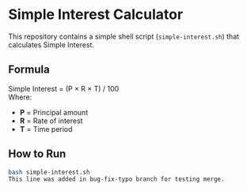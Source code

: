# Simple Interest Calculator

This repository contains a simple shell script (`simple-interest.sh`) that calculates Simple Interest.

## Formula
Simple Interest = (P × R × T) / 100  
Where:  
- **P** = Principal amount  
- **R** = Rate of interest  
- **T** = Time period  

## How to Run
```bash
bash simple-interest.sh
This line was added in bug-fix-typo branch for testing merge.


